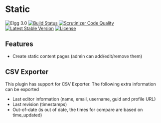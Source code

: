 Static
======

![Elgg 3.0](https://img.shields.io/badge/Elgg-3.0-green.svg)
[![Build Status](https://scrutinizer-ci.com/g/ColdTrick/static/badges/build.png?b=master)](https://scrutinizer-ci.com/g/ColdTrick/static/build-status/master)
[![Scrutinizer Code Quality](https://scrutinizer-ci.com/g/ColdTrick/static/badges/quality-score.png?b=master)](https://scrutinizer-ci.com/g/ColdTrick/static/?branch=master)
[![Latest Stable Version](https://poser.pugx.org/coldtrick/static/v/stable.svg)](https://packagist.org/packages/coldtrick/static)
[![License](https://poser.pugx.org/coldtrick/static/license.svg)](https://packagist.org/packages/coldtrick/static)

Features
--------

- Create static content pages (admin can add/edit/remove them)

CSV Exporter
------------

This plugin has support for CSV Exporter. The following extra information can be exported

- Last editor information (name, email, username, guid and profile URL)
- Last revision (timestamps)
- Out-of-date (is out of date, the times for compare are based on time_updated)
